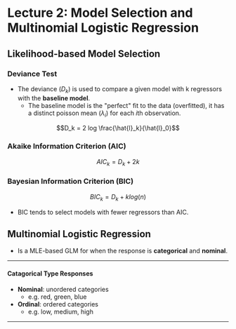 # Lecture 2: Model Selection and Multinomial Logistic Regression

## Likelihood-based Model Selection

### Deviance Test

- The deviance ($D_k$) is used to compare a given model with k regressors with the **baseline model**.
  - The baseline model is the "perfect" fit to the data (overfitted), it has a distinct poisson mean ($\lambda_i$) for each $i$th observation.

$$D_k = 2 log \frac{\hat{l}_k}{\hat{l}_0}$$

### Akaike Information Criterion (AIC)

$$AIC_k = D_k + 2k$$

### Bayesian Information Criterion (BIC)

$$BIC_k = D_k + k log(n)$$

- BIC tends to select models with fewer regressors than AIC.

## Multinomial Logistic Regression

- Is a MLE-based GLM for when the response is **categorical** and **nominal**.

---

#### Catagorical Type Responses

- **Nominal**: unordered categories
  - e.g. red, green, blue
- **Ordinal**: ordered categories
  - e.g. low, medium, high

---
